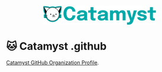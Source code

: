 <div align="center">
  <a href="https://github.com/catamyst/catamyst">
    <img src="assets/catamyst-logo.png" alt="Catamyst Logo" height="51" />
  </a>
</div>

<h1>🐱 Catamyst .github</h1>

[Catamyst GitHub Organization Profile](profile/README.md).

